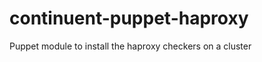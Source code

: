 continuent-puppet-haproxy
==================

Puppet module to install the haproxy checkers on a cluster
